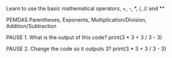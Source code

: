 Learn to use the basic mathematical operators, +, -, *, /, // and **

PEMDAS
Parentheses, Exponents, Multiplication/Division, Addition/Subtraction

PAUSE 1. What is the output of this code?
print(3 * 3 + 3 / 3 - 3)

PAUSE 2. Change the code so it outputs 3?
print(3 * 3 + 3 / 3 - 3)